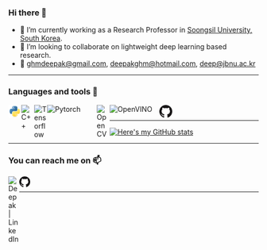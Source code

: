 ### Hi there 👋

- 🔭 I’m currently working as a Research Professor in [Soongsil University, South Korea](https://eng.ssu.ac.kr/). 
- 👯 I’m looking to collaborate on lightweight deep learning based research. 
- 📧 ghmdeepak@gmail.com, deepakghm@hotmail.com, deep@jbnu.ac.kr

---

### Languages and tools 💬

[<img align="left" alt="Python" width="26px" src="https://raw.githubusercontent.com/devicons/devicon/master/icons/python/python-original.svg" />]()
[<img align="left" alt="C++" width="26px" src="https://raw.githubusercontent.com/isocpp/logos/master/cpp_logo.svg" />]()
[<img align="left" alt="Tensorflow" width="26px" src="https://raw.githubusercontent.com/valohai/ml-logos/master/tensorflow-tf.svg" />]()
[<img align="left" alt="Pytorch" width="100px" src="https://raw.githubusercontent.com/valohai/ml-logos/master/pytorch.svg" />]()
[<img align="left" alt="OpenCV" width="26px" src="https://github.com/opencv/opencv/blob/master/doc/opencv-logo2.png?raw=true" />]()
[<img align="left" alt="OpenVINO" width="100px" src="https://raw.githubusercontent.com/valohai/ml-logos/master/openvino-2.svg" />]()
[<img align="left" alt="GitHub" width="26px" src="https://raw.githubusercontent.com/github/explore/78df643247d429f6cc873026c0622819ad797942/topics/github/github.png" />]()

<br />

---

[![Here's my GitHub stats](https://github-readme-stats.vercel.app/api?username=ghimiredhikura)](https://github.com/anuraghazra/github-readme-stats)

---

### You can reach me on 📫 

[<img align="left" alt="Deepak | LinkedIn" width="22px" src="https://cdn.jsdelivr.net/npm/simple-icons@v3/icons/linkedin.svg" />](https://www.linkedin.com/in/ghimire2421/)
[<img align="left" alt="Deepak | Github" width="22px" src="https://raw.githubusercontent.com/github/explore/78df643247d429f6cc873026c0622819ad797942/topics/github/github.png" />](https://github.com/ghimiredhikura)  

<br />

---


<!--
**ghimiredhikura/ghimiredhikura** is a ✨ _special_ ✨ repository because its `README.md` (this file) appears on your GitHub profile.

Here are some ideas to get you started:

- 🔭 I’m currently working on ...
- 🌱 I’m currently learning ...
- 👯 I’m looking to collaborate on ...
- 🤔 I’m looking for help with ...
- 💬 Ask me about ...
- 📫 How to reach me: ...
- 😄 Pronouns: ...
- ⚡ Fun fact: ...
-->
